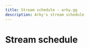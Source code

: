 ```yaml
---
title: Stream schedule - arky.gg
description: Arky's stream schedule
---
```


<script setup lang="ts">
import schedule from '../../src/components/twitchSchedule.vue';
</script>

# Stream schedule

<schedule :stream="true" />

